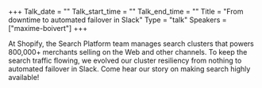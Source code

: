 +++
Talk_date = ""
Talk_start_time = ""
Talk_end_time = ""
Title = "From downtime to automated failover in Slack"
Type = "talk"
Speakers = ["maxime-boivert"]
+++

At Shopify, the Search Platform team manages search clusters that powers 800,000+ merchants selling on the Web and other channels. To keep the search traffic flowing, we evolved our cluster resiliency from nothing to automated failover in Slack. Come hear our story on making search highly available!
